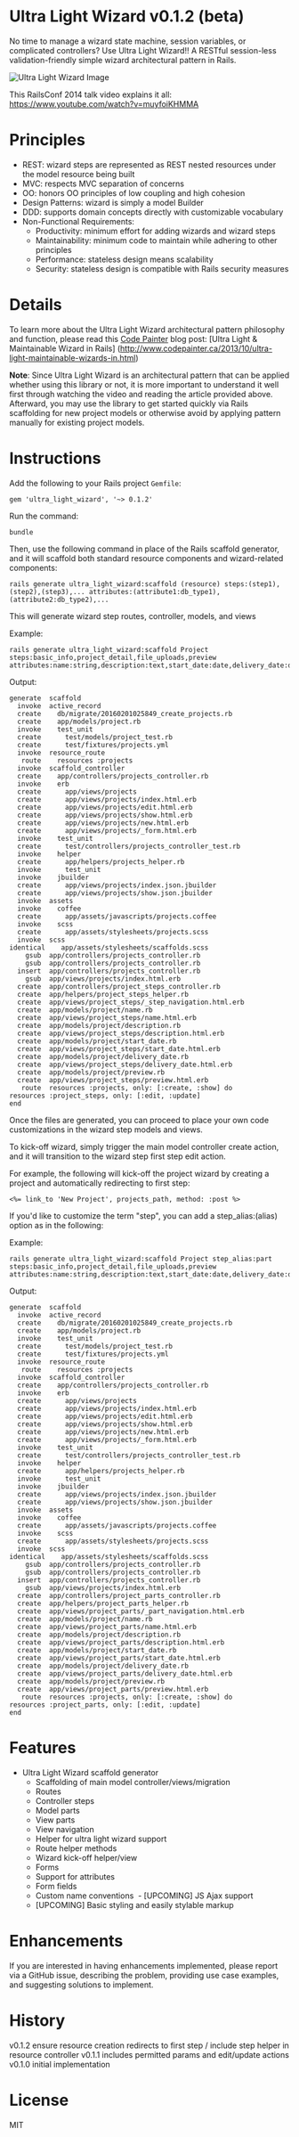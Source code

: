 Ultra Light Wizard v0.1.2 (beta)
================================

No time to manage a wizard state machine, session variables, or complicated controllers? Use Ultra Light Wizard!! A RESTful session-less validation-friendly simple wizard architectural pattern in Rails.

![Ultra Light Wizard Image](https://cdn.rawgit.com/AndyObtiva/ultra_light_wizard/master/ultra_light_wizard.jpg)

This RailsConf 2014 talk video explains it all:
https://www.youtube.com/watch?v=muyfoiKHMMA

Principles
==========

- REST: wizard steps are represented as REST nested resources under the model resource being built
- MVC: respects MVC separation of concerns
- OO: honors OO principles of low coupling and high cohesion
- Design Patterns: wizard is simply a model Builder
- DDD: supports domain concepts directly with customizable vocabulary
- Non-Functional Requirements:
  - Productivity: minimum effort for adding wizards and wizard steps
  - Maintainability: minimum code to maintain while adhering to other principles
  - Performance: stateless design means scalability
  - Security: stateless design is compatible with Rails security measures

Details
=======

To learn more about the Ultra Light Wizard architectural pattern philosophy and function, please read this [Code Painter](http://www.codepainter.ca) blog post: [Ultra Light & Maintainable Wizard in Rails] (http://www.codepainter.ca/2013/10/ultra-light-maintainable-wizards-in.html)

**Note**: Since Ultra Light Wizard is an architectural pattern that can be applied whether using this library or not, it is more important to understand it well first through watching the video and reading the article provided above. Afterward, you may use the library to get started quickly via Rails scaffolding for new project models or otherwise avoid by applying pattern manually for existing project models.

Instructions
============

Add the following to your Rails project ```Gemfile```:

```
gem 'ultra_light_wizard', '~> 0.1.2'
```

Run the command:

```
bundle
```

Then, use the following command in place of the Rails scaffold generator, and it will scaffold both standard resource components and wizard-related components:

```
rails generate ultra_light_wizard:scaffold (resource) steps:(step1),(step2),(step3),... attributes:(attribute1:db_type1),(attribute2:db_type2),...
```

This will generate wizard step routes, controller, models, and views

Example:

```
rails generate ultra_light_wizard:scaffold Project steps:basic_info,project_detail,file_uploads,preview attributes:name:string,description:text,start_date:date,delivery_date:date
```

Output:

```
generate  scaffold
  invoke  active_record
  create    db/migrate/20160201025849_create_projects.rb
  create    app/models/project.rb
  invoke    test_unit
  create      test/models/project_test.rb
  create      test/fixtures/projects.yml
  invoke  resource_route
   route    resources :projects
  invoke  scaffold_controller
  create    app/controllers/projects_controller.rb
  invoke    erb
  create      app/views/projects
  create      app/views/projects/index.html.erb
  create      app/views/projects/edit.html.erb
  create      app/views/projects/show.html.erb
  create      app/views/projects/new.html.erb
  create      app/views/projects/_form.html.erb
  invoke    test_unit
  create      test/controllers/projects_controller_test.rb
  invoke    helper
  create      app/helpers/projects_helper.rb
  invoke      test_unit
  invoke    jbuilder
  create      app/views/projects/index.json.jbuilder
  create      app/views/projects/show.json.jbuilder
  invoke  assets
  invoke    coffee
  create      app/assets/javascripts/projects.coffee
  invoke    scss
  create      app/assets/stylesheets/projects.scss
  invoke  scss
identical    app/assets/stylesheets/scaffolds.scss
    gsub  app/controllers/projects_controller.rb
    gsub  app/controllers/projects_controller.rb
  insert  app/controllers/projects_controller.rb
    gsub  app/views/projects/index.html.erb
  create  app/controllers/project_steps_controller.rb
  create  app/helpers/project_steps_helper.rb
  create  app/views/project_steps/_step_navigation.html.erb
  create  app/models/project/name.rb
  create  app/views/project_steps/name.html.erb
  create  app/models/project/description.rb
  create  app/views/project_steps/description.html.erb
  create  app/models/project/start_date.rb
  create  app/views/project_steps/start_date.html.erb
  create  app/models/project/delivery_date.rb
  create  app/views/project_steps/delivery_date.html.erb
  create  app/models/project/preview.rb
  create  app/views/project_steps/preview.html.erb
   route  resources :projects, only: [:create, :show] do
resources :project_steps, only: [:edit, :update]
end
```

Once the files are generated, you can proceed to place your own code customizations in the wizard step models and views.

To kick-off wizard, simply trigger the main model controller create action, and it will transition to the wizard step first step edit action.

For example, the following will kick-off the project wizard by creating a project and automatically redirecting to first step:

```
<%= link_to 'New Project', projects_path, method: :post %>
```

If you'd like to customize the term "step", you can add a step_alias:(alias) option as in the following:

Example:

```
rails generate ultra_light_wizard:scaffold Project step_alias:part steps:basic_info,project_detail,file_uploads,preview attributes:name:string,description:text,start_date:date,delivery_date:date
```

Output:

```
generate  scaffold
  invoke  active_record
  create    db/migrate/20160201025849_create_projects.rb
  create    app/models/project.rb
  invoke    test_unit
  create      test/models/project_test.rb
  create      test/fixtures/projects.yml
  invoke  resource_route
   route    resources :projects
  invoke  scaffold_controller
  create    app/controllers/projects_controller.rb
  invoke    erb
  create      app/views/projects
  create      app/views/projects/index.html.erb
  create      app/views/projects/edit.html.erb
  create      app/views/projects/show.html.erb
  create      app/views/projects/new.html.erb
  create      app/views/projects/_form.html.erb
  invoke    test_unit
  create      test/controllers/projects_controller_test.rb
  invoke    helper
  create      app/helpers/projects_helper.rb
  invoke      test_unit
  invoke    jbuilder
  create      app/views/projects/index.json.jbuilder
  create      app/views/projects/show.json.jbuilder
  invoke  assets
  invoke    coffee
  create      app/assets/javascripts/projects.coffee
  invoke    scss
  create      app/assets/stylesheets/projects.scss
  invoke  scss
identical    app/assets/stylesheets/scaffolds.scss
    gsub  app/controllers/projects_controller.rb
    gsub  app/controllers/projects_controller.rb
  insert  app/controllers/projects_controller.rb
    gsub  app/views/projects/index.html.erb
  create  app/controllers/project_parts_controller.rb
  create  app/helpers/project_parts_helper.rb
  create  app/views/project_parts/_part_navigation.html.erb
  create  app/models/project/name.rb
  create  app/views/project_parts/name.html.erb
  create  app/models/project/description.rb
  create  app/views/project_parts/description.html.erb
  create  app/models/project/start_date.rb
  create  app/views/project_parts/start_date.html.erb
  create  app/models/project/delivery_date.rb
  create  app/views/project_parts/delivery_date.html.erb
  create  app/models/project/preview.rb
  create  app/views/project_parts/preview.html.erb
   route  resources :projects, only: [:create, :show] do
resources :project_parts, only: [:edit, :update]
end
```

Features
========

- Ultra Light Wizard scaffold generator
  + Scaffolding of main model controller/views/migration
  + Routes
  + Controller steps
  + Model parts
  + View parts
  + View navigation
  + Helper for ultra light wizard support
  + Route helper methods
  + Wizard kick-off helper/view
  + Forms
  + Support for attributes
  + Form fields
  + Custom name conventions
  - [UPCOMING] JS Ajax support
  - [UPCOMING] Basic styling and easily stylable markup

Enhancements
============

If you are interested in having enhancements implemented, please report via a GitHub issue, describing the problem, providing use case examples, and suggesting solutions to implement.

History
=======

v0.1.2 ensure resource creation redirects to first step / include step helper in resource controller
v0.1.1 includes permitted params and edit/update actions
v0.1.0 initial implementation

License
=======

MIT
